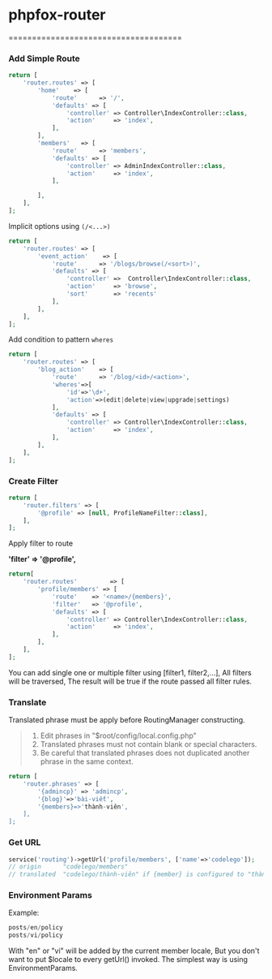 # phpfox-router
=====================================

### Add Simple Route

```php
return [
    'router.routes' => [
        'home'    => [
            'route'      => '/',
            'defaults' => [
                'controller' => Controller\IndexController::class,
                'action'     => 'index',
            ],
        ],
        'members'   => [
            'route'      => 'members',
            'defaults' => [
                'controller' => AdminIndexController::class,
                'action'     => 'index',
            ],

        ],
    ],
];
```

Implicit options using `(/<...>)`

```php
return [
    'router.routes' => [
        'event_action'    => [
            'route'      => '/blogs/browse(/<sort>)',
            'defaults' => [
                'controller' =>  Controller\IndexController::class,
                'action'     => 'browse',
                'sort'       => 'recents'
            ],
        ],
    ],
];
```


Add condition to pattern `wheres`

```php
return [
    'router.routes' => [
        'blog_action'    => [
            'route'      => '/blog/<id>/<action>',
            'wheres'=>[
                'id'=>'\d+',
                'action'=>(edit|delete|view|upgrade|settings)
            ],
            'defaults' => [
                'controller' => Controller\IndexController::class,
                'action'     => 'index',
            ],
        ],
    ],
];
```

### Create Filter

```php
return [
    'router.filters' => [
        '@profile' => [null, ProfileNameFilter::class],
    ],
];
```

Apply filter to route

__'filter'   => '@profile',__

```php
return[
    'router.routes'         => [
        'profile/members' => [
            'route'    => '<name>/{members}',
            'filter'   => '@profile',
            'defaults' => [
                'controller' => Controller\IndexController::class,
                'action'     => 'index',
            ],
        ],
    ],
];
```

You can add single one or multiple filter using [filter1, filter2,...], All filters will be traversed, The result 
will be true if the route passed all filter rules.

### Translate

Translated phrase must be apply before RoutingManager constructing.

>
> 1. Edit phrases in "$root/config/local.config.php"
> 2. Translated phrases must not contain blank or special characters.
> 3. Be careful that translated phrases does not duplicated another phrase in the same context.
> 

```php
return [
    'router.phrases' => [
        '{admincp}' => 'admincp',
        '{blog}'=>'bài-viết',
        '{members}=>'thành-viên',
    ],
];
```

### Get URL

```php
service('routing')->getUrl('profile/members', ['name'=>'codelego']);
// origin      "codelego/members"
// translated  "codelego/thành-viên" if {member} is configured to "thành-viên".  
```

### Environment Params

Example: 
```php
posts/en/policy
posts/vi/policy
```

With "en" or "vi" will be added by the current member locale, But you don't want to put $locale to every getUrl() invoked.
The simplest way is using EnvironmentParams.

